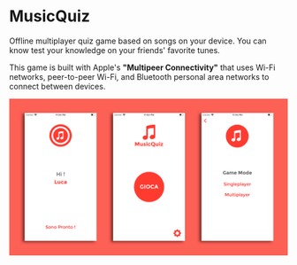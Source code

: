 # MusicQuiz
Offline multiplayer quiz game based on songs on your device.
You can know test your knowledge on your friends' favorite tunes.

This game is built with Apple's **"Multipeer Connectivity"** that uses Wi-Fi networks, peer-to-peer Wi-Fi, and Bluetooth personal area networks to connect between devices.

<img src="https://github.com/Hero93/MusicQuiz/blob/master/interfaces.png" width="600">
